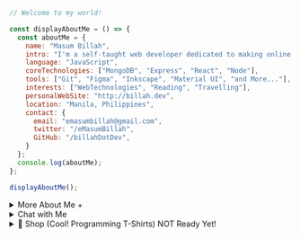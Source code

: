 
```javascript
// Welcome to my world!

const displayAboutMe = () => {
  const aboutMe = {
    name: "Masum Billah",
    intro: "I'm a self-taught web developer dedicated to making online dreams a reality.",
    language: "JavaScript",
    coreTechnologies: ["MongoDB", "Express", "React", "Node"],
    tools: ["Git", "Figma", "Inkscape", "Material UI", "and More..."],
    interests: ["WebTechnologies", "Reading", "Travelling"],
    personalWebSite: "http://billah.dev",
    location: "Manila, Philippines",
    contact: {
      email: "emasumbillah@gmail.com",
      twitter: "/eMasumBillah",
      GitHub: "/billahDotDev",
    }
  };
  console.log(aboutMe);
};

displayAboutMe();
```


<details> 
<summary>More About Me &#43;</summary>


```html
☻ My Story:
I am passionate about JavaScript and web technologies. Before the pandemic, I was a struggling entrepreneur in the clothing industry.
'Cotton Logic' is a company where I hustled as a rainmaker. My business had its ups and downs, which were stressful, but I was learning
something new every day. During the pandemic, I decided to bring my passion into the business. Nowadays, two roles in my real-life game are:
'Web Development Service' and Rainmaking for 'Cotton Logic'. 

I Speak:
English, Bangla(Native), Taglish, Hindi, and of course JavaScript!

Certification:
I'm a Bangladesh University of Engineering and Technology (BUET) certified full-stack web developer
on a journey of modern web mastery at the University of Helsinki.

```
</details>



<details> 
<summary>Chat with Me</summary>
  
 ```html 
There are times when you need someone to listen or give some advice. Book a slot to chat - anything from personal to career, Web Development,
Graphic design, Business, and Mental Health.

The slots for May and June are fully booked. Availability for July will be announced in June on my Twitter account. Alternatively, you can Fill
out the ![google form](www.google.com) to get notified.
```
</details>


<details> 
<summary>🛒 Shop (Cool! Programming T-Shirts) NOT Ready Yet!
</summary>
(Not yet ready! I'll upload the products soon...)

<br />
<br />
<br />
# Wellcome to Cotton Logic Online Store
<br />
<br />
<br />


![JavaScript T-Shirt](https://images.unsplash.com/photo-1581655353564-df123a1eb820?w=500&auto=format&fit=crop&q=60&ixlib=rb-4.0.3&ixid=M3wxMjA3fDB8MHxzZWFyY2h8M3x8dCUyMHNoaXJ0fGVufDB8fDB8fHww)

Javascript Men's T-shirt (JST)
Price: $0.00

![Python Men's T-shirt](https://m.me_.png)

Python Men's T-shirt (PT)
Price: $0.00


![Java Men's T-Shirt](https://m.me.png)

Java Men's T-shirt (JT)
Price: $0.00

🛒 How to Order

Ready to get your hands on these awesome products? Here's how:

 Send a WhatsApp/ telegram/ Viber message with the following information:
   - Product name and Code(s) or Screen short(s)
   - Quantity
   - Shipping address
4. 💸 We'll respond to confirm your order and provide payment instructions.

Or
visit our online![store](google.com)





Happy shopping! 🎁
</details>

